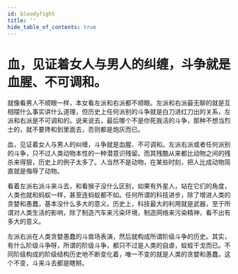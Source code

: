 ```yaml
---
id: bloodyfight
title: ''
hide_table_of_contents: true
---
```


# 血，见证着女人与男人的纠缠，斗争就是血腥、不可调和。

就像看男人不顺眼一样，本女看左派和右派都不顺眼。左派和右派最无聊的就是互相摆什么事实讲什么道理，但历史上任何派别的斗争就是白刀进红刀出的关系，左派和右派是不可调和的。说来说去，最后哪个不是你死我活的斗争，那种不想当烈士的，就不要搀和到里面去，否则都是炮灰而已。 

血，见证着女人与男人的纠缠，斗争就是血腥、不可调和。左派右派或者任何派别的斗争，只不过人类动物本性的一种潜意识残留。而其残酷从来都比动物之间的残杀来得狠，历史上的例子太多了。人当然不是动物，在某些时刻，把人比成动物简直就是侮辱了动物。 

看着左派右派斗来斗去，和看猴子没什么区别，如果有外星人，站在它们的角度，人类也就和蚂蚁一样，甚至连蚂蚁都不如。任何所谓的科技进步，除了增进人类的贪婪和愚蠢，基本没什么多大的意义。历史上，科技最大的利用就是武器，至于所谓对人类生活的影响，除了制造汽车来污染环境，制造网络来污染精神，看不出有多大的意义。 

左派右派在人类贪婪愚蠢的斗兽场表演，然后就构成所谓阶级斗争的历史。其实，有什么阶级斗争呀，所谓的阶级斗争，都只不过是人类的自虐，蚁蛭干戈而已。不同阶级构成的阶级结构历史地不断变化着，唯一不变的就是人类的贪婪和愚蠢，这个不变，斗来斗去都是瞎掰。